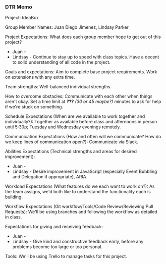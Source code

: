 ### DTR Memo

Project: IdeaBox

Group Member Names: Juan Diego Jimenez, Lindsay Parker

Project Expectations: What does each group member hope to get out of this project? 
* Juan - 
* Lindsay - Continue to stay up to speed with class topics.  Have a decent to solid understanding of all code in the project.

Goals and expectations:  Aim to complete base project requirements.  Work on extensions with any extra time.
	
Team strengths: Well-balanced individual strengths.

How to overcome obstacles:  Communicate with each other when things aren't okay.  Set a time limit at **???** *(30 or 45 maybe?)* minutes to ask for help if we're stuck on something.

Schedule Expectations (When are we available to work together and individually?):  Together as available before class and afternoons in person until 5:30p; Tuesday and Wednesday evenings remotely.

Communication Expectations (How and often will we communicate? How do we keep lines of communication open?):  Communicate via Slack.

Abilities Expectations (Technical strengths and areas for desired improvement):
* Juan - 
* Lindsay - Desire improvement in JavaScript (especially Event Bubbling and Delegation if appropriate), ARIA. 

Workload Expectations (What features do we each want to work on?):  As the team assigns, we'd both like to understand the functionality each is building.

Workflow Expectations (Git workflow/Tools/Code Review/Reviewing Pull Requests): We'll be using branches and following the workflow as detailed in class.

Expectations for giving and receiving feedback:
* Juan - 
* Lindsay - Give kind and constructive feedback early, before any problems become too large or too personal.
 
Tools: We'll be using Trello to manage tasks for this project.